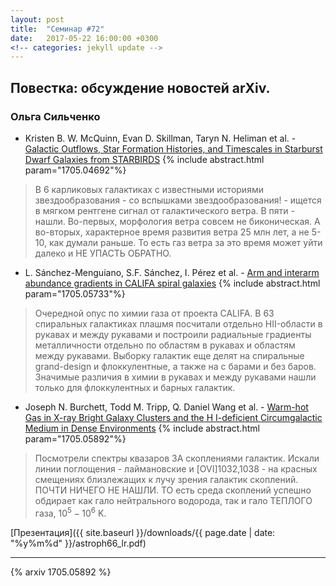 ```yaml
---
layout: post
title:  "Семинар #72"
date:   2017-05-22 16:00:00 +0300
<!-- categories: jekyll update -->
---
```

## Повестка: обсуждение новостей arXiv.

### Ольга Сильченко

- Kristen B. W. McQuinn, Evan D. Skillman, Taryn N. Heliman et al. - [Galactic Outflows, Star Formation Histories, and Timescales in Starburst Dwarf Galaxies from STARBIRDS](https://arxiv.org/abs/1705.04692) {% include abstract.html param="1705.04692"%}

> В 6 карликовых галактиках с известными историями звездообразования - со вспышками звездообразования! - ищется в мягком рентгене сигнал от галактического ветра. В пяти - нашли. Во-первых, морфология ветра совсем не биконическая. А во-вторых, характерное время развития ветра 25 млн лет, а не 5-10, как думали раньше. То есть газ ветра за это время может уйти далеко и НЕ УПАСТЬ ОБРАТНО.

- L. Sánchez-Menguiano, S.F. Sánchez, I. Pérez et al. - [Arm and interarm abundance gradients in CALIFA spiral galaxies](https://arxiv.org/abs/1705.05733) {% include abstract.html param="1705.05733"%}

> Очередной опус по химии газа от проекта CALIFA. В 63 спиральных галактиках плашмя посчитали отдельно HII-области в рукавах и между рукавами и построили радиальные градиенты металличности отдельно по областям в рукавах и областям между рукавами. Выборку галактик еще делят на спиральные grand-design и флоккулентные, а также на с барами и без баров. Значимые различия в химии в рукавах и между рукавами нашли только для флоккулентных и барных галактик.

- Joseph N. Burchett, Todd M. Tripp, Q. Daniel Wang et al. - [Warm-hot Gas in X-ray Bright Galaxy Clusters and the H I-deficient Circumgalactic Medium in Dense Environments](https://arxiv.org/abs/1705.05892) {% include abstract.html param="1705.05892"%}

> Посмотрели спектры квазаров ЗА скоплениями галактик. Искали линии поглощения - лаймановские и [OVI]1032,1038 - на красных смещениях близлежащих к лучу зрения галактик скоплений. ПОЧТИ НИЧЕГО НЕ НАШЛИ. ТО есть среда скоплений успешно обдирает как  гало нейтрального водорода, так и гало ТЕПЛОГО газа, $10^5-10^6$ K.


[Презентация]({{ site.baseurl  }}/downloads/{{ page.date | date: "%y%m%d" }}/astroph66_lr.pdf)

***

{% arxiv 1705.05892 %}